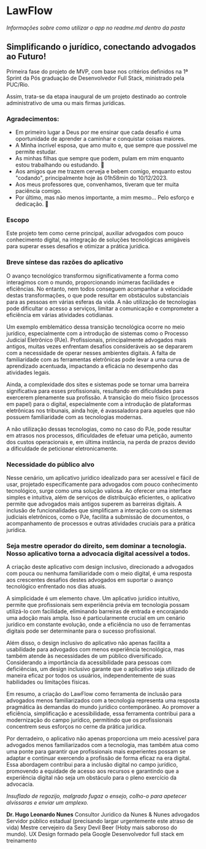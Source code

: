 # LawFlow


*Informações sobre como utilizar o app no readme.md dentro da pasta*



## Simplificando o jurídico, conectando advogados ao Futuro!

Primeira fase do projeto de MVP, com base nos critérios definidos na 1ª Sprint da Pós graduação de Desenvolvedor Full Stack, ministrado pela PUC/Rio.

Assim, trata-se da etapa inaugural de um projeto destinado ao controle administrativo de uma ou mais firmas jurídicas.


### Agradecimentos: 

* Em primeiro lugar a Deus por me ensinar que cada desafio é uma oportunidade de aprender a caminhar e conquistar coisas maiores.
* A Minha incrível esposa, que amo muito e, que sempre que possível me permite estudar.
* As minhas filhas que sempre que podem, pulam em mim enquanto estou trabalhando ou estudando. 👶
* Aos amigos que me trazem cerveja e bebem comigo, enquanto estou "codando", principalmente hoje às 01h58min do 10/12/2023.
*  Aos meus professores que, convenhamos, tiveram que ter muita paciência comigo.
*  Por último, mas não menos importante, a mim mesmo... Pelo esforço e dedicação. 🥇


### Escopo

Este projeto tem como cerne principal, auxiliar advogados com pouco conhecimento digital, na integração de soluções tecnológicas amigáveis para superar esses desafios e otimizar a prática jurídica.


### Breve síntese das razões do aplicativo

O avanço tecnológico transformou significativamente a forma como interagimos com o mundo, proporcionando inúmeras facilidades e eficiências. No entanto, nem todos conseguem acompanhar a velocidade destas transformações, o que pode resultar em obstáculos substanciais para as pessoas em várias esferas da vida. A não utilização de tecnologias pode dificultar o acesso a serviços, limitar a comunicação e comprometer a eficiência em várias atividades cotidianas.

Um exemplo emblemático dessa transição tecnológica ocorre no meio jurídico, especialmente com a introdução de sistemas como o Processo Judicial Eletrônico (PJe). Profissionais, principalmente advogados mais antigos, muitas vezes enfrentam desafios consideráveis ao se depararem com a necessidade de operar nesses ambientes digitais. A falta de familiaridade com as ferramentas eletrônicas pode levar a uma curva de aprendizado acentuada, impactando a eficácia no desempenho das atividades legais.

Ainda, a complexidade dos sites e sistemas pode se tornar uma barreira significativa para esses profissionais, resultando em dificuldades para exercerem plenamente sua profissão. A transição do meio físico (processos em papel) para o digital, especialmente com a introdução de plataformas eletrônicas nos tribunais, ainda hoje, é avassaladora para aqueles que não possuem familiaridade com as tecnologias modernas.

A não utilização dessas tecnologias, como no caso do PJe, pode resultar em atrasos nos processos, dificuldades de efetuar uma petição, aumento dos custos operacionais e, em última instância, na perda de prazos devido a dificuldade de peticionar eletronicamente. 


### Necessidade do público alvo

Nesse cenário, um aplicativo jurídico idealizado para ser acessível e fácil de usar, projetado especificamente para advogados com pouco conhecimento tecnológico, surge como uma solução valiosa. Ao oferecer uma interface simples e intuitiva, além de serviços de distribuição eficientes, o aplicativo permite que advogados mais antigos superem as barreiras digitais. A inclusão de funcionalidades que simplificam a interação com os sistemas judiciais eletrônicos, como o PJe, facilita a submissão de documentos, o acompanhamento de processos e outras atividades cruciais para a prática jurídica.


### Seja mestre operador do direito, sem dominar a tecnologia. **Nosso aplicativo torna a advocacia digital acessível a todos.**

A criação deste aplicativo com design inclusivo, direcionado a advogados com pouca ou nenhuma familiaridade com o meio digital, é uma resposta aos crescentes desafios destes advogados em suportar o avanço tecnológico enfrentado nos dias atuais. 

A simplicidade é um elemento chave. Um aplicativo jurídico intuitivo, permite que profissionais sem experiência prévia em tecnologia possam utilizá-lo com facilidade, eliminando barreiras de entrada e encorajando uma adoção mais ampla. Isso é particularmente crucial em um cenário jurídico em constante evolução, onde a eficiência no uso de ferramentas digitais pode ser determinante para o sucesso profissional.

Além disso, o design inclusivo do aplicativo não apenas facilita a usabilidade para advogados com menos experiência tecnológica, mas também atende às necessidades de um público diversificado. Considerando a importância da acessibilidade para pessoas com deficiências, um design inclusivo garante que o aplicativo seja utilizado de maneira eficaz por todos os usuários, independentemente de suas habilidades ou limitações físicas.

Em resumo, a criação do LawFlow como ferramenta de inclusão para advogados menos familiarizados com a tecnologia representa uma resposta pragmática às demandas do mundo jurídico contemporâneo. Ao promover a eficiência, simplificação e acessibilidade, essa ferramenta contribui para a modernização do campo jurídico, permitindo que os profissionais concentrem seus esforços no cerne da prática jurídica.

Por derradeiro, o aplicativo não apenas proporciona um meio acessível para advogados menos familiarizados com a tecnologia, mas também atua como uma ponte para garantir que profissionais mais experientes possam se adaptar e continuar exercendo a profissão de forma eficaz na era digital. Essa abordagem contribui para a inclusão digital no campo jurídico, promovendo a equidade de acesso aos recursos e garantindo que a experiência digital não seja um obstáculo para o pleno exercício da advocacia.

*Insuflado de regozijo, malgrado fugaz o ensejo, colho-o para apetecer alvíssaras e enviar um amplexo.*

**Dr. Hugo Leonardo Nunes**
Consultor Juridico da Nunes & Nunes advogados
Servidor público estadual (precisando largar urgentemente este atraso de vida)
Mestre cervejeiro da Sexy Devil Beer (Hoby mais saboroso do mundo).
UX Design formado pela Google
Desenvolvedor full stack em treinamento

